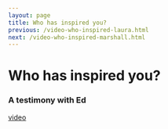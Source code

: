 ```yaml
---
layout: page
title: Who has inspired you?
previous: /video-who-inspired-laura.html
next: /video-who-inspired-marshall.html
---
```


Who has inspired you?
================
### A testimony with Ed

[video](https://youtu.be/QJMOKMmRBi8)
